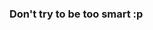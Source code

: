 <!-- # Challenge 11 - Update project status

In this challenge you have to enable the user to update the status of a project and the project has to be switched to the correct swim lane in the project dashboard depending on its status.

<p align="center">
  <img src="./images/11a.png" width="350px">
</p>

<p align="center">
  <img src="./images/11b.png" width="350px">
</p>

To achieve this you have to impelement the `updateProjectStatus(projectId, status)` method in the `groupRepository` file and this time it has to be returning a Promise which has an UPDATE query which updates the status of the project using the projectId. 

The Promise has to resolve a message saying `"success"`.

Afterwards as done in the previous tasks you have to,

1. Implement a method called `updateProjectStatusReq(projectId, status)` in the `groupService.js` file which will call the `groupRepository.updateProjectStatus(projectId, status)` method and return the response.

2. Create the relevent route that is being called from the frontend in the `groupRoutes.js` file which will call the `groupService.updateProjectStatusReq(projectId, status)` method.

**HINT** - Don't forget to export the defined methods in the necessary files. -->

### Don't try to be too smart :p
